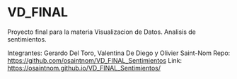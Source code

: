 # VD_FINAL
Proyecto final para la materia Visualizacion de Datos. Analisis de sentimientos.

Integrantes: Gerardo Del Toro, Valentina De Diego y Olivier Saint-Nom
Repo: https://github.com/osaintnom/VD_FINAL_Sentimientos
Link: https://osaintnom.github.io/VD_FINAL_Sentimientos/
